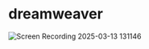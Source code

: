   # dreamweaver
![Screen Recording 2025-03-13 131146](https://github.com/user-attachments/assets/45bb3b9d-6fc8-4c4d-b145-e7a28e932a7d)





